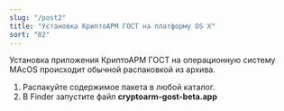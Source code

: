 ```yaml
---
slug: "/post2"
title: "Установка КриптоАРМ ГОСТ на платформу OS X"
sort: "02"
---
```


Установка приложения КриптоАРМ ГОСТ на операционную систему MAcOS происходит обычной распаковкой из архива.

1. Распакуйте содержимое пакета в любой каталог.
2. В Finder запустите  файл **cryptoarm-gost-beta.app**
